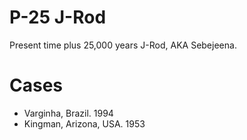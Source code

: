 # P-25 J-Rod

Present time plus 25,000 years J-Rod, AKA Sebejeena.

# Cases

- Varginha, Brazil. 1994
- Kingman, Arizona, USA. 1953
